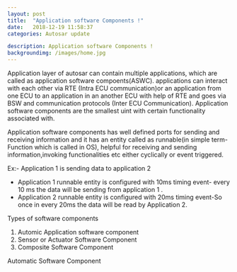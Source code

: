 ```yaml
---
layout: post
title:  "Application software Components !"
date:   2018-12-19 11:58:37
categories: Autosar update

description: Application software Components !
backgroundimg: /images/home.jpg
---
```


Application  layer of autosar can contain multiple applications,  which are called as application software compoents(ASWC).
 applications can interact with each other via RTE  (Intra ECU communication)or an application from one ECU to an application in an  another ECU with help of  RTE and goes via BSW and communication protocols (Inter ECU Communication).
 Application software components are the smallest uint with certain functionality associated with.
 
 
 Application software components has well defined ports for sending and receiving information and it has an entity called as runnable(in simple term- Function which is called in OS), helpful for receiving and sending information,invoking functionalities etc either cyclically or  event triggered.
 
 
 Ex:- Application 1 is sending data to application 2 
 
 
 - Application 1 runnable entity is configured with 10ms timing event- every 10 ms the data will be sending 
   from application 1 .
 - Application 2 runnable entity is configured with 20ms timing event-So once in every 20ms the data will be read by 
   Application 2.
 
 Types of  software components
 
 
   1. Automic Application software component
   2. Sensor or Actuator Software Component
   3. Composite Software Component
 
 Automatic Software Component
  
  
